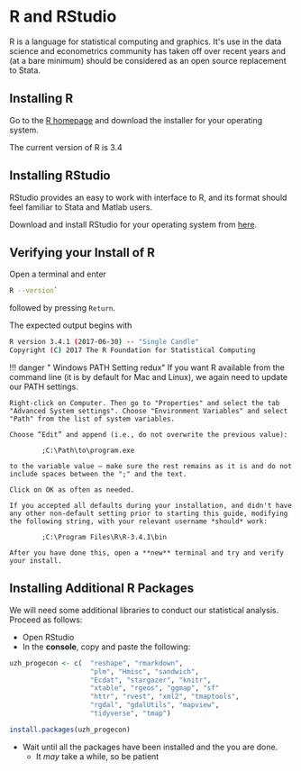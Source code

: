 # R and RStudio

R is a language for statistical computing and graphics.
It's use in the data science and econometrics community has taken off over recent years and (at a bare minimum) should be considered as an open source replacement to Stata.

## Installing R

Go to the [R homepage](https://cran.r-project.org/) and download the installer for your operating system.

The current version of R is 3.4

## Installing RStudio

RStudio provides an easy to work with interface to R, and its format should feel familiar to Stata and Matlab users.

Download and install RStudio for your operating system from [here](https://www.rstudio.com/products/rstudio/download3/).

## Verifying your Install of R

Open a terminal and enter

```bash
R --version`
```

followed by pressing `Return`.

The expected output begins with
```bash
R version 3.4.1 (2017-06-30) -- "Single Candle"
Copyright (C) 2017 The R Foundation for Statistical Computing
```

!!! danger " Windows PATH Setting redux"
    If you want R available from the command line (it is by default for Mac and Linux), we again need to update our PATH settings.

    Right-click on Computer. Then go to "Properties" and select the tab "Advanced System settings". Choose "Environment Variables" and select "Path" from the list of system variables.

    Choose “Edit” and append (i.e., do not overwrite the previous value):

            ;C:\Path\to\program.exe

    to the variable value – make sure the rest remains as it is and do not include spaces between the ";" and the text.

    Click on OK as often as needed.

    If you accepted all defaults during your installation, and didn't have any other non-default setting prior to starting this guide, modifying the following string, with your relevant username *should* work:

            ;C:\Program Files\R\R-3.4.1\bin

    After you have done this, open a **new** terminal and try and verify your install.

## Installing Additional R Packages

We will need some additional libraries to conduct our statistical analysis. Proceed as follows:

* Open RStudio
* In the **console**, copy and paste the following:
```r
uzh_progecon <- c(  "reshape", "rmarkdown",
                    "plm", "Hmisc", "sandwich",
                    "Ecdat", "stargazer", "knitr",
                    "xtable", "rgeos", "ggmap", "sf"
                    "httr", "rvest", "xml2", "tmaptools",
                    "rgdal", "gdalUtils", "mapview",
                    "tidyverse", "tmap")

install.packages(uzh_progecon)
```
* Wait until all the packages have been installed and the you are done.
    * It *may* take a while, so be patient
